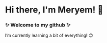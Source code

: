 # Hi there, I'm Meryem! 👋
### ✨ Welcome to my github ✨

I’m currently learning a bit of everything! 😊
